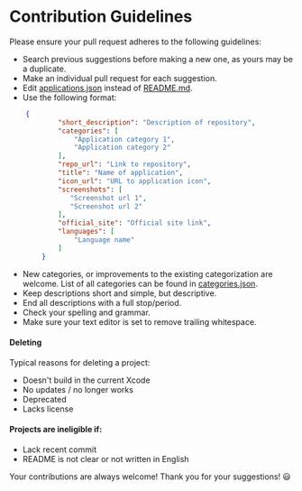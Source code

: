 # Contribution Guidelines

Please ensure your pull request adheres to the following guidelines:

- Search previous suggestions before making a new one, as yours may be a duplicate.
- Make an individual pull request for each suggestion.
- Edit [applications.json](https://github.com/serhii-londar/open-source-mac-os-apps/blob/master/applications.json) instead of [README.md](https://github.com/serhii-londar/open-source-mac-os-apps/blob/master/README.md).
- Use the following format: 
```json
    {
            "short_description": "Description of repository",
            "categories": [
                "Application category 1",
                "Application category 2"
            ],
            "repo_url": "Link to repository",
            "title": "Name of application",
            "icon_url": "URL to application icon",
            "screenshots": [
               "Screenshot url 1",
               "Screenshot url 2"
            ],
            "official_site": "Official site link",
            "languages": [
                "Language name"
            ]
        }
```
- New categories, or improvements to the existing categorization are welcome. List of all categories can be found in [categories.json](https://github.com/serhii-londar/open-source-mac-os-apps/blob/master/categories.json).
- Keep descriptions short and simple, but descriptive.
- End all descriptions with a full stop/period.
- Check your spelling and grammar.
- Make sure your text editor is set to remove trailing whitespace.

#### Deleting 

Typical reasons for deleting a project:

- Doesn't build in the current Xcode
- No updates / no longer works
- Deprecated
- Lacks license

#### Projects are ineligible if:

- Lack recent commit
- README is not clear or not written in English

Your contributions are always welcome! Thank you for your suggestions! :smiley:

